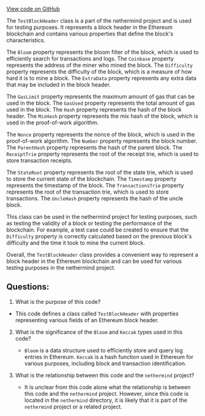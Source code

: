 [View code on GitHub](https://github.com/nethermindeth/nethermind/Ethereum.Test.Base/TestBlockHeader.cs)

The `TestBlockHeader` class is a part of the nethermind project and is used for testing purposes. It represents a block header in the Ethereum blockchain and contains various properties that define the block's characteristics. 

The `Bloom` property represents the bloom filter of the block, which is used to efficiently search for transactions and logs. The `Coinbase` property represents the address of the miner who mined the block. The `Difficulty` property represents the difficulty of the block, which is a measure of how hard it is to mine a block. The `ExtraData` property represents any extra data that may be included in the block header. 

The `GasLimit` property represents the maximum amount of gas that can be used in the block. The `GasUsed` property represents the total amount of gas used in the block. The `Hash` property represents the hash of the block header. The `MixHash` property represents the mix hash of the block, which is used in the proof-of-work algorithm. 

The `Nonce` property represents the nonce of the block, which is used in the proof-of-work algorithm. The `Number` property represents the block number. The `ParentHash` property represents the hash of the parent block. The `ReceiptTrie` property represents the root of the receipt trie, which is used to store transaction receipts. 

The `StateRoot` property represents the root of the state trie, which is used to store the current state of the blockchain. The `Timestamp` property represents the timestamp of the block. The `TransactionsTrie` property represents the root of the transaction trie, which is used to store transactions. The `UncleHash` property represents the hash of the uncle block. 

This class can be used in the nethermind project for testing purposes, such as testing the validity of a block or testing the performance of the blockchain. For example, a test case could be created to ensure that the `Difficulty` property is correctly calculated based on the previous block's difficulty and the time it took to mine the current block. 

Overall, the `TestBlockHeader` class provides a convenient way to represent a block header in the Ethereum blockchain and can be used for various testing purposes in the nethermind project.
## Questions: 
 1. What is the purpose of this code?
   - This code defines a class called `TestBlockHeader` with properties representing various fields of an Ethereum block header.

2. What is the significance of the `Bloom` and `Keccak` types used in this code?
   - `Bloom` is a data structure used to efficiently store and query log entries in Ethereum. `Keccak` is a hash function used in Ethereum for various purposes, including block and transaction identification.
   
3. What is the relationship between this code and the `nethermind` project?
   - It is unclear from this code alone what the relationship is between this code and the `nethermind` project. However, since this code is located in the `nethermind` directory, it is likely that it is part of the `nethermind` project or a related project.